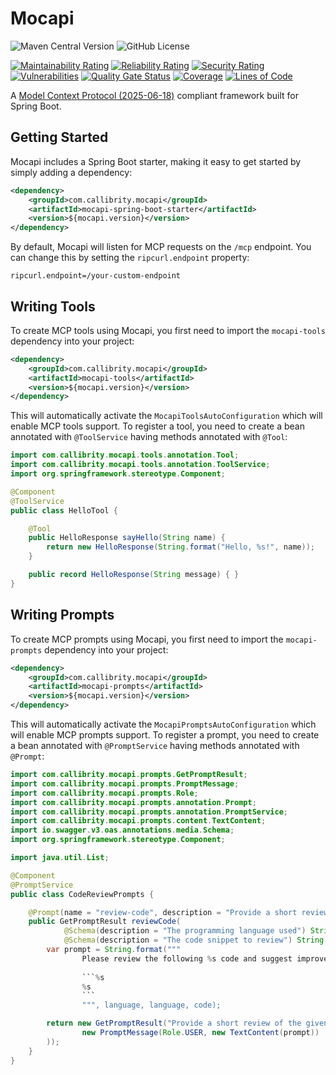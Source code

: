 # Mocapi

![Maven Central Version](https://img.shields.io/maven-central/v/com.callibrity.mocapi/mocapi-parent)
![GitHub License](https://img.shields.io/github/license/callibrity/mocapi)

[![Maintainability Rating](https://sonarcloud.io/api/project_badges/measure?project=callibrity_mocapi&metric=sqale_rating)](https://sonarcloud.io/summary/new_code?id=callibrity_mocapi)
[![Reliability Rating](https://sonarcloud.io/api/project_badges/measure?project=callibrity_mocapi&metric=reliability_rating)](https://sonarcloud.io/summary/new_code?id=callibrity_mocapi)
[![Security Rating](https://sonarcloud.io/api/project_badges/measure?project=callibrity_mocapi&metric=security_rating)](https://sonarcloud.io/summary/new_code?id=callibrity_mocapi)
[![Vulnerabilities](https://sonarcloud.io/api/project_badges/measure?project=callibrity_mocapi&metric=vulnerabilities)](https://sonarcloud.io/summary/new_code?id=callibrity_mocapi)
[![Quality Gate Status](https://sonarcloud.io/api/project_badges/measure?project=callibrity_mocapi&metric=alert_status)](https://sonarcloud.io/summary/new_code?id=callibrity_mocapi)
[![Coverage](https://sonarcloud.io/api/project_badges/measure?project=callibrity_mocapi&metric=coverage)](https://sonarcloud.io/summary/new_code?id=callibrity_mocapi)
[![Lines of Code](https://sonarcloud.io/api/project_badges/measure?project=callibrity_mocapi&metric=ncloc)](https://sonarcloud.io/summary/new_code?id=callibrity_mocapi)


A [Model Context Protocol (2025-06-18)](https://modelcontextprotocol.io/specification/2025-06-18) compliant framework built for Spring Boot.

## Getting Started

Mocapi includes a Spring Boot starter, making it easy to get started by simply adding a dependency:

```xml
<dependency>
    <groupId>com.callibrity.mocapi</groupId>
    <artifactId>mocapi-spring-boot-starter</artifactId>
    <version>${mocapi.version}</version>
</dependency>
```
By default, Mocapi will listen for MCP requests on the `/mcp` endpoint. You can change this by setting the `ripcurl.endpoint` property:

```properties
ripcurl.endpoint=/your-custom-endpoint
```

## Writing Tools

To create MCP tools using Mocapi, you first need to import the `mocapi-tools` dependency into your project:

```xml
<dependency>
    <groupId>com.callibrity.mocapi</groupId>
    <artifactId>mocapi-tools</artifactId>
    <version>${mocapi.version}</version>
</dependency>
```

This will automatically activate the `MocapiToolsAutoConfiguration` which will enable MCP tools support. To register a
tool, you need to create a bean annotated with `@ToolService` having methods annotated with `@Tool`:

```java
import com.callibrity.mocapi.tools.annotation.Tool;
import com.callibrity.mocapi.tools.annotation.ToolService;
import org.springframework.stereotype.Component;

@Component
@ToolService
public class HelloTool {

    @Tool
    public HelloResponse sayHello(String name) {
        return new HelloResponse(String.format("Hello, %s!", name));
    }

    public record HelloResponse(String message) { }
}
```

## Writing Prompts
To create MCP prompts using Mocapi, you first need to import the `mocapi-prompts` dependency into your project:

```xml
<dependency>
    <groupId>com.callibrity.mocapi</groupId>
    <artifactId>mocapi-prompts</artifactId>
    <version>${mocapi.version}</version>
</dependency>
```

This will automatically activate the `MocapiPromptsAutoConfiguration` which will enable MCP prompts support. To register a
prompt, you need to create a bean annotated with `@PromptService` having methods annotated with `@Prompt`:

```java
import com.callibrity.mocapi.prompts.GetPromptResult;
import com.callibrity.mocapi.prompts.PromptMessage;
import com.callibrity.mocapi.prompts.Role;
import com.callibrity.mocapi.prompts.annotation.Prompt;
import com.callibrity.mocapi.prompts.annotation.PromptService;
import com.callibrity.mocapi.prompts.content.TextContent;
import io.swagger.v3.oas.annotations.media.Schema;
import org.springframework.stereotype.Component;

import java.util.List;

@Component
@PromptService
public class CodeReviewPrompts {

    @Prompt(name = "review-code", description = "Provide a short review of the given code snippet")
    public GetPromptResult reviewCode(
            @Schema(description = "The programming language used") String language, 
            @Schema(description = "The code snippet to review") String code) {
        var prompt = String.format("""
                Please review the following %s code and suggest improvements:
                
                ```%s
                %s
                ```
                """, language, language, code);

        return new GetPromptResult("Provide a short review of the given code snippet", List.of(
                new PromptMessage(Role.USER, new TextContent(prompt))
        ));
    }
}
```
